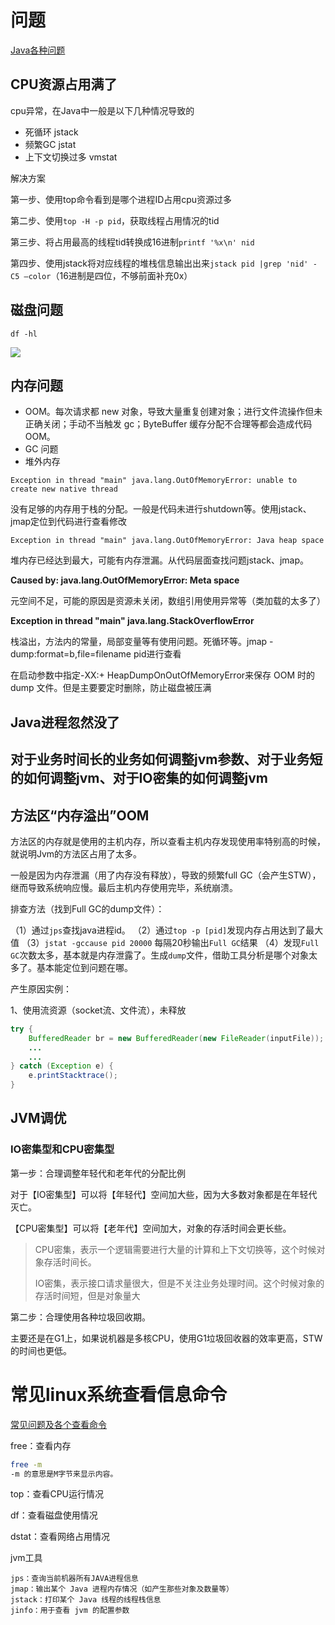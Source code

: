 # 问题

[Java各种问题](https://blog.csdn.net/JavaShark/article/details/125300646)

## CPU资源占用满了

cpu异常，在Java中一般是以下几种情况导致的

+ 死循环 jstack
+ 频繁GC jstat
+ 上下文切换过多 vmstat

解决方案

第一步、使用top命令看到是哪个进程ID占用cpu资源过多

第二步、使用`top -H -p pid`，获取线程占用情况的tid

第三步、将占用最高的线程tid转换成16进制`printf '%x\n' nid`

第四步、使用jstack将对应线程的堆栈信息输出出来`jstack pid |grep 'nid' -C5 –color`（16进制是四位，不够前面补充0x）

## 磁盘问题

`df -hl`

![](https://coderymy-image.oss-cn-beijing.aliyuncs.com/picgo/20230203102805.png)



## 内存问题

+ OOM。每次请求都 new 对象，导致大量重复创建对象；进行文件流操作但未正确关闭；手动不当触发 gc；ByteBuffer 缓存分配不合理等都会造成代码 OOM。
+ GC 问题
+ 堆外内存

`Exception in thread "main" java.lang.OutOfMemoryError: unable to create new native thread`

没有足够的内存用于栈的分配。一般是代码未进行shutdown等。使用jstack、jmap定位到代码进行查看修改

`Exception in thread "main" java.lang.OutOfMemoryError: Java heap space`

堆内存已经达到最大，可能有内存泄漏。从代码层面查找问题jstack、jmap。

**Caused by: java.lang.OutOfMemoryError: Meta space**

元空间不足，可能的原因是资源未关闭，数组引用使用异常等（类加载的太多了）

**Exception in thread "main" java.lang.StackOverflowError**

栈溢出，方法内的常量，局部变量等有使用问题。死循环等。jmap -dump:format=b,file=filename pid进行查看



在启动参数中指定-XX:+
HeapDumpOnOutOfMemoryError来保存 OOM 时的 dump 文件。但是主要要定时删除，防止磁盘被压满

## Java进程忽然没了





## 对于业务时间长的业务如何调整jvm参数、对于业务短的如何调整jvm、对于IO密集的如何调整jvm

 

## 方法区“内存溢出”OOM

方法区的内存就是使用的主机内存，所以查看主机内存发现使用率特别高的时候，就说明Jvm的方法区占用了太多。

一般是因为内存泄漏（用了内存没有释放），导致的频繁full GC（会产生STW），继而导致系统响应慢。最后主机内存使用完毕，系统崩溃。

排查方法（找到Full GC的dump文件）：

（1）通过`jps`查找java进程id。
（2）通过`top -p [pid]`发现内存占用达到了最大值
（3）`jstat -gccause pid 20000` 每隔20秒输出`Full GC`结果
（4）发现`Full GC`次数太多，基本就是内存泄露了。生成`dump`文件，借助工具分析是哪个对象太多了。基本能定位到问题在哪。

产生原因实例：

1、使用流资源（socket流、文件流），未释放

```java
try {
    BufferedReader br = new BufferedReader(new FileReader(inputFile));
    ...
    ...
} catch (Exception e) {
    e.printStacktrace();
}
```

## JVM调优

### IO密集型和CPU密集型

第一步：合理调整年轻代和老年代的分配比例

对于【IO密集型】可以将【年轻代】空间加大些，因为大多数对象都是在年轻代灭亡。

【CPU密集型】可以将【老年代】空间加大，对象的存活时间会更长些。

> CPU密集，表示一个逻辑需要进行大量的计算和上下文切换等，这个时候对象存活时间长。
>
> IO密集，表示接口请求量很大，但是不关注业务处理时间。这个时候对象的存活时间短，但是对象量大

第二步：合理使用各种垃圾回收期。

主要还是在G1上，如果说机器是多核CPU，使用G1垃圾回收器的效率更高，STW的时间也更低。



























# 常见linux系统查看信息命令

[常见问题及各个查看命令](http://www.senlt.cn/article/411974217.html)

free：查看内存

```bash
free -m 
-m 的意思是M字节来显示内容。
```

top：查看CPU运行情况

df：查看磁盘使用情况

dstat：查看网络占用情况

jvm工具

```shell
jps：查询当前机器所有JAVA进程信息
jmap：输出某个 Java 进程内存情况（如产生那些对象及数量等）
jstack：打印某个 Java 线程的线程栈信息
jinfo：用于查看 jvm 的配置参数
```



